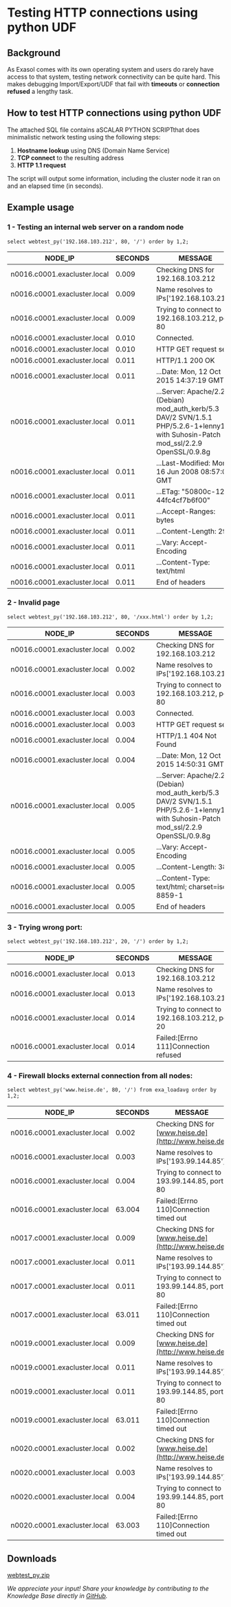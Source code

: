 # Testing HTTP connections using python UDF 
## Background

As Exasol comes with its own operating system and users do rarely have access to that system, testing network connectivity can be quite hard. This makes debugging Import/Export/UDF that fail with **timeouts** or **connection refused** a lengthy task.

## How to test HTTP connections using python UDF

The attached SQL file contains aSCALAR PYTHON SCRIPTthat does minimalistic network testing using the following steps: 

1. **Hostname lookup** using DNS (Domain Name Service)
2. **TCP connect** to the resulting address
3. **HTTP 1.1 request**

The script will output some information, including the cluster node it ran on and an elapsed time (in seconds).

## Example usage

### 1 - Testing an internal web server on a random node


```"code-sql"
select webtest_py('192.168.103.212', 80, '/') order by 1,2; 
```


| NODE_IP | SECONDS | MESSAGE |
| --- | --- | --- |
| n0016.c0001.exacluster.local | 0.009 | Checking DNS for 192.168.103.212 |
| n0016.c0001.exacluster.local | 0.009 | Name resolves to IPs['192.168.103.212'] |
| n0016.c0001.exacluster.local | 0.009 | Trying to connect to 192.168.103.212, port 80 |
| n0016.c0001.exacluster.local | 0.010 | Connected. |
| n0016.c0001.exacluster.local | 0.010 | HTTP GET request sent |
| n0016.c0001.exacluster.local | 0.011 | HTTP/1.1 200 OK |
| n0016.c0001.exacluster.local | 0.011 | ...Date: Mon, 12 Oct 2015 14:37:19 GMT |
| n0016.c0001.exacluster.local | 0.011 | ...Server: Apache/2.2.9 (Debian) mod_auth_kerb/5.3 DAV/2 SVN/1.5.1 PHP/5.2.6-1+lenny16 with Suhosin-Patch mod_ssl/2.2.9 OpenSSL/0.9.8g |
| n0016.c0001.exacluster.local | 0.011 | ...Last-Modified: Mon, 16 Jun 2008 08:57:00 GMT |
| n0016.c0001.exacluster.local | 0.011 | ...ETag: "50800c-128-44fc4cf7b6f00" |
| n0016.c0001.exacluster.local | 0.011 | ...Accept-Ranges: bytes |
| n0016.c0001.exacluster.local | 0.011 | ...Content-Length: 296 |
| n0016.c0001.exacluster.local | 0.011 | ...Vary: Accept-Encoding |
| n0016.c0001.exacluster.local | 0.011 | ...Content-Type: text/html |
| n0016.c0001.exacluster.local | 0.011 | End of headers |

### 2 - Invalid page


```"code-sql"
select webtest_py('192.168.103.212', 80, '/xxx.html') order by 1,2; 
```


| NODE_IP | SECONDS | MESSAGE |
| --- | --- | --- |
| n0016.c0001.exacluster.local | 0.002 | Checking DNS for 192.168.103.212 |
| n0016.c0001.exacluster.local | 0.002 | Name resolves to IPs['192.168.103.212'] |
| n0016.c0001.exacluster.local | 0.003 | Trying to connect to 192.168.103.212, port 80 |
| n0016.c0001.exacluster.local | 0.003 | Connected. |
| n0016.c0001.exacluster.local | 0.003 | HTTP GET request sent |
| n0016.c0001.exacluster.local | 0.004 | HTTP/1.1 404 Not Found |
| n0016.c0001.exacluster.local | 0.004 | ...Date: Mon, 12 Oct 2015 14:50:31 GMT |
| n0016.c0001.exacluster.local | 0.005 | ...Server: Apache/2.2.9 (Debian) mod_auth_kerb/5.3 DAV/2 SVN/1.5.1 PHP/5.2.6-1+lenny16 with Suhosin-Patch mod_ssl/2.2.9 OpenSSL/0.9.8g |
| n0016.c0001.exacluster.local | 0.005 | ...Vary: Accept-Encoding |
| n0016.c0001.exacluster.local | 0.005 | ...Content-Length: 388 |
| n0016.c0001.exacluster.local | 0.005 | ...Content-Type: text/html; charset=iso-8859-1 |
| n0016.c0001.exacluster.local | 0.005 | End of headers |

### 3 - Trying wrong port:


```"code-sql"
select webtest_py('192.168.103.212', 20, '/') order by 1,2; 
```


| NODE_IP | SECONDS | MESSAGE |
| --- | --- | --- |
| n0016.c0001.exacluster.local | 0.013 | Checking DNS for 192.168.103.212 |
| n0016.c0001.exacluster.local | 0.013 | Name resolves to IPs['192.168.103.212'] |
| n0016.c0001.exacluster.local | 0.014 | Trying to connect to 192.168.103.212, port 20 |
| n0016.c0001.exacluster.local | 0.014 | Failed:[Errno 111]Connection refused |

### 4 - Firewall blocks external connection from all nodes:


```"code-sql"
select webtest_py('www.heise.de', 80, '/') from exa_loadavg order by 1,2; 
```


| NODE_IP | SECONDS | MESSAGE |
| --- | --- | --- |
| n0016.c0001.exacluster.local | 0.002 | Checking DNS for [www.heise.de](http://www.heise.de) |
| n0016.c0001.exacluster.local | 0.003 | Name resolves to IPs['193.99.144.85'] |
| n0016.c0001.exacluster.local | 0.004 | Trying to connect to 193.99.144.85, port 80 |
| n0016.c0001.exacluster.local | 63.004 | Failed:[Errno 110]Connection timed out |
| n0017.c0001.exacluster.local | 0.009 | Checking DNS for [www.heise.de](http://www.heise.de) |
| n0017.c0001.exacluster.local | 0.011 | Name resolves to IPs['193.99.144.85'] |
| n0017.c0001.exacluster.local | 0.011 | Trying to connect to 193.99.144.85, port 80 |
| n0017.c0001.exacluster.local | 63.011 | Failed:[Errno 110]Connection timed out |
| n0019.c0001.exacluster.local | 0.009 | Checking DNS for [www.heise.de](http://www.heise.de) |
| n0019.c0001.exacluster.local | 0.011 | Name resolves to IPs['193.99.144.85'] |
| n0019.c0001.exacluster.local | 0.011 | Trying to connect to 193.99.144.85, port 80 |
| n0019.c0001.exacluster.local | 63.011 | Failed:[Errno 110]Connection timed out |
| n0020.c0001.exacluster.local | 0.002 | Checking DNS for [www.heise.de](http://www.heise.de) |
| n0020.c0001.exacluster.local | 0.003 | Name resolves to IPs['193.99.144.85'] |
| n0020.c0001.exacluster.local | 0.004 | Trying to connect to 193.99.144.85, port 80 |
| n0020.c0001.exacluster.local | 63.003 | Failed:[Errno 110]Connection timed out |

## Downloads
[webtest_py.zip](https://github.com/exasol/Public-Knowledgebase/files/9936499/webtest_py.zip)

*We appreciate your input! Share your knowledge by contributing to the Knowledge Base directly in [GitHub](https://github.com/exasol/public-knowledgebase).* 